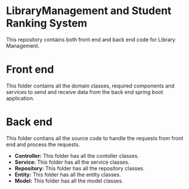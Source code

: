 # LibraryManagement and Student Ranking System
This repository contains both front end and back end code for Library Management.
# Front end
This folder contains all the domain classes, required components and services to send and receive data from the back end spring boot application.
# Back end
This folder contians all the source code to handle the requests from front end and process the requests.
- **Controller:**
This folder has all the contoller classes.
- **Service:**
This folder has all the service classes.
- **Repository:**
This folder has all the repository classes.
- **Entity:**
This folder has all the entity classes.
- **Model:**
This folder has all the model classes.

